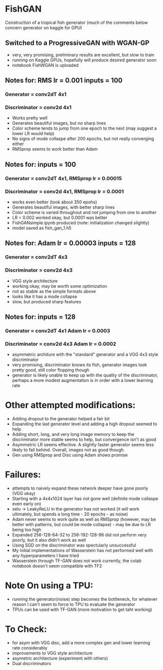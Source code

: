 # FishGAN
Construction of a tropical fish generator (much of the comments below concern generator on kaggle for GPU) 

## Switched to a ProgressiveGAN with WGAN-GP
- very, very promising, preliminary results are excellent, but slow to train
- running on Kaggle GPUs, hopefully will produce desired generator soon
- notebook FishWGAN is uploaded

## Notes for: RMS lr = 0.001 inputs = 100
### Generator = conv2dT 4x1 
### Discriminator = conv2d 4x1
- Works pretty well
- Generates beautiful images, but no sharp lines
- Color scheme tends to jump from one epoch to the next (may suggest a lower LR would help)
- No signs of mode collaspe after 200 epochs, but not really converging either
- RMSprop seems to work better than Adam

## Notes for: inputs = 100
### Generator = conv2dT 4x1, RMSprop lr = 0.00015
### Discriminator = conv2d 4x1, RMSprop lr = 0.0001
- works even better (took about 350 epohs)
- Generates beautiful images, with better sharp lines
- Color scheme is varied throughout and not jumping from one to another
- LR = 0.002 worked okay, but 0.0001 was better
- FishGANsimple.ipynb produced (note: initialization changed slightly) 
- model saved as fish_gan_1.h5

## Notes for: Adam lr = 0.00003 inputs = 128 
### Generator = conv2dT 4x3
### Discriminator = conv2d 4x3
- VGG style architecture
- working okay, may be worth some optimization
- not as stable as the simple formats above
- looks like it has a mode collapse
- slow, but produced sharp features

## Notes for:  inputs = 128 
### Generator = conv2dT 4x1 Adam lr = 0.0003
### Discriminator = conv2d 4x3 Adam lr = 0.0002
- asymmetric architure with the "standard" generator and a VGG 4x3 style discriminator
- very promising, discriminator knows its fish, generator images look pretty good, still color flopping though
- generator is likely unable to keep up with the quality of the discriminator, perhaps a more modest augmentation is in order with a lower learning rate

# Other attempted modifications:
- Adding dropout to the generator helped a fair bit
- Expanding the last generator level and adding a high dropout seemed to help
- Adding short, long, and very long image memory to keep the discriminator more stable seems to help, but convergence isn't as good
- Asymmetric LR seems effective. A slightly faster generator seems less likely to fall behind. Overall, images not as good though.
- Gen using RMSprop and Disc using Adam shows promise

# Failures:
- attempts to naively expand these network deeper have gone poorly (VGG okay)
- Starting with a 4x4x1024 layer has not gone well (definite mode collaspe even early on)
- selu -> LeakyReLU in the generator has not worked (it will work ultimately, but spends a long time - 20 epochs - as noise)
- Adam never seems to work quite as well as RMSprop (however, may be better with patterns, but could be mode collapse) - may be due to LR being too high
- Expanded 256-128-64-32 to 256-192-128-96 did not perform very poorly, but it also didn't work as well
- Using SGD on the discriminator was spectularly unsuccessful
- My initial implementations of Wasserstein has not performed well with any hyperparameters I have tried
- Wasserstein through TF-GAN does not work currently, the colab notebook doesn't seem compatible with TF2

# Note On using a TPU:
- running the generator(noise) step becomes the bottleneck, for whatever reason I can't seem to force to TPU to evaluate the generator
- TPUs can be used with TF-GAN (more motivation to get taht working)

# To Check:
- for asym with VGG disc, add a more complex gen and lower learning rate considerably
- improvements to VGG style architecture
- asymetric architecture (experiment with others)
- Dual discriminators
